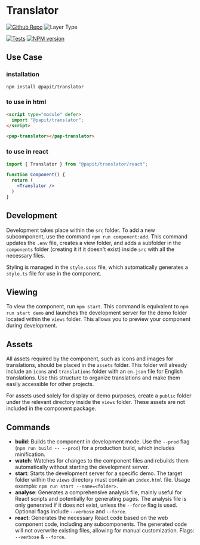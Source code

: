 # Translator

[![Github Repo](https://img.shields.io/badge/Git-@papit/translator-blue?logo=github&link=https://github.com/onkelhoy/web-components/tree/main/packages/logicals/translator)](https://github.com/onkelhoy/web-components/tree/main/packages/logicals/translator)
![Layer Type](https://img.shields.io/badge/Layer_Type-locical-orange)

[![Tests](https://github.com/onkelhoy/web-components/actions/workflows/pull-request.yml/badge.svg)](https://github.com/onkelhoy/web-components/actions/workflows/pull-request.yml)
[![NPM version](https://img.shields.io/npm/v/@papit/translator.svg?logo=npm)](https://www.npmjs.com/package/@papit/translator)

## Use Case

### installation

```bash
npm install @papit/translator
```

### to use in **html**

```html
<script type="module" defer>
  import "@papit/translator";
</script>

<pap-translator></pap-translator>
```

### to use in **react**

```jsx
import { Translator } from "@papit/translator/react";

function Component() {
  return (
    <Translator /> 
  )
}
```

## Development

Development takes place within the `src` folder. To add a new subcomponent, use the command `npm run component:add`. This command updates the `.env` file, creates a view folder, and adds a subfolder in the `components` folder (creating it if it doesn't exist) inside `src` with all the necessary files.

Styling is managed in the `style.scss` file, which automatically generates a `style.ts` file for use in the component.

## Viewing

To view the component, run `npm start`. This command is equivalent to `npm run start demo` and launches the development server for the demo folder located within the `views` folder. This allows you to preview your component during development.

## Assets

All assets required by the component, such as icons and images for translations, should be placed in the `assets` folder. This folder will already include an `icons` and `translations` folder with an `en.json` file for English translations. Use this structure to organize translations and make them easily accessible for other projects.

For assets used solely for display or demo purposes, create a `public` folder under the relevant directory inside the `views` folder. These assets are not included in the component package.

## Commands

- **build**: Builds the component in development mode. Use the `--prod` flag (`npm run build -- --prod`) for a production build, which includes minification.
- **watch**: Watches for changes to the component files and rebuilds them automatically without starting the development server.
- **start**: Starts the development server for a specific demo. The target folder within the `views` directory must contain an `index.html` file. Usage example: `npm run start --name=<folder>`.
- **analyse**: Generates a comprehensive analysis file, mainly useful for React scripts and potentially for generating pages. The analysis file is only generated if it does not exist, unless the `--force` flag is used. Optional flags include `--verbose` and `--force`.
- **react**: Generates the necessary React code based on the web component code, including any subcomponents. The generated code will not overwrite existing files, allowing for manual customization. Flags: `--verbose` & `--force`.
